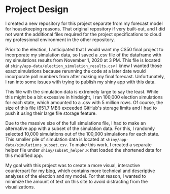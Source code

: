 # Project Design

I created a new repository for this project separate from my forecast model for housekeeping reasons. That original repository if very built-out, and I did not want the additional files required for the project specifications to cloud my professional environment in the other repository.

Prior to the election, I anticipated that I would want my CS50 final project to incorporate my simulation data, so I saved a .csv file of the dataframe with my simulations results from November 1, 2020 at 3 PM. This file is located at `shiny/app-data/election_simulation_results.csv` I knew I wanted those exact simulations because rerunning the code at a later date would incorporate poll numbers from after making my final forecast. Unfortunately, I ran into some issues with trying to publish my shiny app with this data.

This file with the simulation data is extremely large to say the least. While this might be a bit excessive in hindsight, I ran 100,000 election simulations for each state, which amounted to a .csv with 5 million rows. Of course, the size of this file (651.7 MB!) exceeded GitHub's storage limits and I had to push it using their large file storage feature.

Due to the massive size of the full simulations file, I had to make an alternative app with a subset of the simulation data. For this, I randomly selected 10,000 simulations out of the 100,000 simulations for each state. This smaller pile of simulation data is located at `shiny/app-data/simulations_subset.csv`. To make this work, I created a separate helper file under `shiny/subset_helper.R` that loaded the shortened data for this modified app.

My goal with this project was to create a more visual, interactive counterpart for my [blog](https://kayla-manning.github.io/gov1347/), which contains more technical and descriptive analyses of the election and my model. For that reason, I wanted to minimize the amount of text on this site to avoid distracting from the visualizations.
